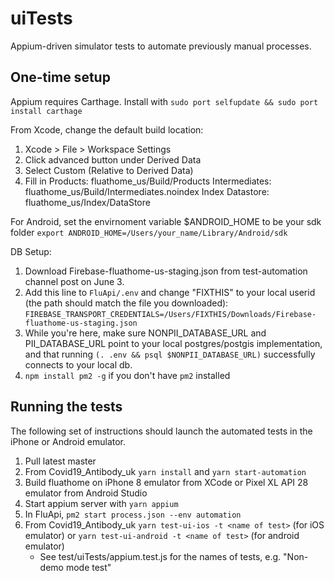 # uiTests

Appium-driven simulator tests to automate previously manual processes.

## One-time setup

Appium requires Carthage. Install with `sudo port selfupdate && sudo port install carthage`

From Xcode, change the default build location:

1. Xcode > File > Workspace Settings
2. Click advanced button under Derived Data
3. Select Custom (Relative to Derived Data)
4. Fill in
   Products: fluathome_us/Build/Products
   Intermediates: fluathome_us/Build/Intermediates.noindex
   Index Datastore: fluathome_us/Index/DataStore

For Android, set the envirnoment variable \$ANDROID_HOME to be your sdk folder `export ANDROID_HOME=/Users/your_name/Library/Android/sdk`

DB Setup:

1. Download Firebase-fluathome-us-staging.json from test-automation channel post on June 3.
2. Add this line to `FluApi/.env` and change "FIXTHIS" to your local userid (the path should match the file you downloaded):
   `FIREBASE_TRANSPORT_CREDENTIALS=/Users/FIXTHIS/Downloads/Firebase-fluathome-us-staging.json`
3. While you're here, make sure NONPII_DATABASE_URL and PII_DATABASE_URL point to your local postgres/postgis implementation, and that running `(. .env && psql $NONPII_DATABASE_URL)` successfully connects to your local db.
4. `npm install pm2 -g` if you don't have `pm2` installed

## Running the tests

The following set of instructions should launch the automated tests in the iPhone or Android emulator.

1. Pull latest master
2. From Covid19_Antibody_uk `yarn install` and `yarn start-automation`
3. Build fluathome on iPhone 8 emulator from XCode or Pixel XL API 28 emulator from Android Studio
4. Start appium server with `yarn appium`
5. In FluApi, `pm2 start process.json --env automation`
6. From Covid19_Antibody_uk `yarn test-ui-ios -t <name of test>` (for iOS emulator) or `yarn test-ui-android -t <name of test>` (for android emulator)
   - See test/uiTests/appium.test.js for the names of tests, e.g. "Non-demo mode test"
